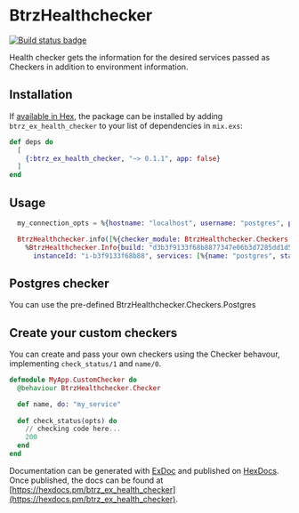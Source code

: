 # BtrzHealthchecker

[![Build status badge](https://img.shields.io/circleci/project/github/Betterez/btrz_ex_health_checker/master.svg)](https://circleci.com/gh/Betterez/btrz_ex_health_checker/tree/master)

Health checker gets the information for the desired services passed as Checkers in addition to environment information.

## Installation

If [available in Hex](https://hex.pm/docs/publish), the package can be installed
by adding `btrz_ex_health_checker` to your list of dependencies in `mix.exs`:

```elixir
def deps do
  [
    {:btrz_ex_health_checker, "~> 0.1.1", app: false}
  ]
end
```
## Usage

```elixir
  my_connection_opts = %{hostname: "localhost", username: "postgres", password: "mypass", database: "mydb"}

  BtrzHealthchecker.info([%{checker_module: BtrzHealthchecker.Checkers.Postgres, opts: my_connection_opts}])
    %BtrzHealthchecker.Info{build: "d3b3f9133f68b8877347e06b3d7285dd1d5d3921", commit: "3d7285dd1d5d3921d3b3f9133f68b8877347e06b", 
      instanceId: "i-b3f9133f68b88", services: [%{name: "postgres", status: 200}], status: 200}
```

## Postgres checker
You can use the pre-defined BtrzHealthchecker.Checkers.Postgres
## Create your custom checkers
You can create and pass your own checkers using the Checker behavour, implementing `check_status/1` and `name/0`.

```elixir
defmodule MyApp.CustomChecker do
  @behaviour BtrzHealthchecker.Checker

  def name, do: "my_service"
  
  def check_status(opts) do
    // checking code here...
    200
  end
end
```

Documentation can be generated with [ExDoc](https://github.com/elixir-lang/ex_doc)
and published on [HexDocs](https://hexdocs.pm). Once published, the docs can
be found at [https://hexdocs.pm/btrz_ex_health_checker](https://hexdocs.pm/btrz_ex_health_checker).

